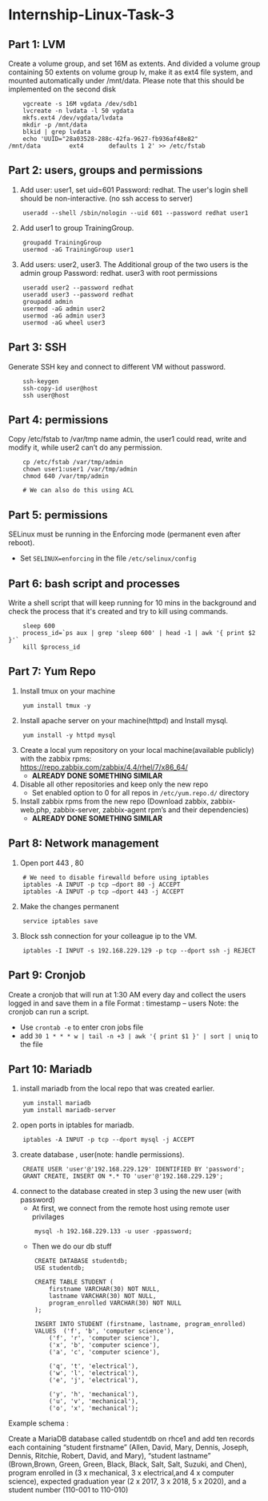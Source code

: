 # Internship-Linux-Task-3
## Part 1: LVM 

Create a volume group, and set 16M as extents. And divided a volume group containing 50 extents on volume group lv, make it as ext4 file system, and mounted automatically under /mnt/data. Please note that this should be implemented on the second disk
```
	vgcreate -s 16M vgdata /dev/sdb1
	lvcreate -n lvdata -l 50 vgdata
	mkfs.ext4 /dev/vgdata/lvdata
	mkdir -p /mnt/data
	blkid | grep lvdata
	echo 'UUID="28a03528-288c-42fa-9627-fb936af48e82"           /mnt/data        ext4       defaults 1 2' >> /etc/fstab
```

## Part 2: users, groups and permissions 

1. Add user: user1, set uid=601 Password: redhat. The user's login shell should be non-interactive. (no ssh access to server)
```
	useradd --shell /sbin/nologin --uid 601 --password redhat user1
```
2. Add user1 to group TrainingGroup.
```
	groupadd TrainingGroup
	usermod -aG TrainingGroup user1
```
3. Add users: user2, user3. The Additional group of the two users is the admin group Password: redhat. user3 with root permissions
```
	useradd user2 --password redhat
	useradd user3 --password redhat
	groupadd admin
	usermod -aG admin user2
	usermod -aG admin user3
	usermod -aG wheel user3
```

## Part 3: SSH 

Generate SSH key and connect to different VM without password.
```
	ssh-keygen
	ssh-copy-id user@host
	ssh user@host
```

## Part 4: permissions

Copy /etc/fstab to /var/tmp name admin, the user1 could read, write and modify it, while user2 can’t do any permission.
```
	cp /etc/fstab /var/tmp/admin
	chown user1:user1 /var/tmp/admin
	chmod 640 /var/tmp/admin

	# We can also do this using ACL
```

## Part 5: permissions

SELinux must be running in the Enforcing mode (permanent even after reboot).
* Set `SELINUX=enforcing` in the file `/etc/selinux/config`

## Part 6: bash script and processes

Write a shell script that will keep running for 10 mins in the background and check the process that it's created and try to kill using commands.
```
	sleep 600
	process_id=`ps aux | grep 'sleep 600' | head -1 | awk '{ print $2 }'`
	kill $process_id
```

## Part 7: Yum Repo

1. Install tmux on your machine
```
	yum install tmux -y
```
2. Install apache server on your machine(httpd) and  Install mysql. 
```
	yum install -y httpd mysql
```
3. Create a local yum repository on your local machine(available publicly) with the zabbix rpms: https://repo.zabbix.com/zabbix/4.4/rhel/7/x86_64/
	* **ALREADY DONE SOMETHING SIMILAR**
4. Disable all other repositories and keep only the new repo       
	* Set enabled option to 0 for all repos in `/etc/yum.repo.d/` directory
5. Install zabbix rpms from the new repo (Download zabbix, zabbix-web,php, zabbix-server, zabbix-agent rpm’s and their dependencies)
	* **ALREADY DONE SOMETHING SIMILAR**

## Part 8: Network management

1. Open port 443 , 80
```
	# We need to disable firewalld before using iptables
	iptables -A INPUT -p tcp –dport 80 -j ACCEPT
	iptables -A INPUT -p tcp –dport 443 -j ACCEPT
```
2. Make the changes permanent
```
	service iptables save
```
3. Block ssh connection for your colleague ip to the VM.
```
	iptables -I INPUT -s 192.168.229.129 -p tcp --dport ssh -j REJECT
```

## Part 9: Cronjob

Create a cronjob that will run at 1:30 AM every day and collect the users logged in and save them in a file
Format : timestamp – users
Note: the cronjob can run a script.
* Use `crontab -e` to enter cron jobs file
* add `30 1 * * * w | tail -n +3 | awk '{ print $1 }' | sort | uniq` to the file

## Part 10: Mariadb  

1. install mariadb from the local repo that was created earlier.
```
	yum install mariadb
	yum install mariadb-server
```
2. open ports in iptables for mariadb.
```
	iptables -A INPUT -p tcp --dport mysql -j ACCEPT
```
3. create database , user(note: handle permissions).
```
	CREATE USER 'user'@'192.168.229.129' IDENTIFIED BY 'password';
	GRANT CREATE, INSERT ON *.* TO 'user'@'192.168.229.129';
```
4. connect to the database created in step 3 using the new user (with password)
	* At first, we connect from the remote host using remote user privilages
	```
		mysql -h 192.168.229.133 -u user -ppassword;
	```
	* Then we do our db stuff
	```
		CREATE DATABASE studentdb;
		USE studentdb;
		
		CREATE TABLE STUDENT ( 
			firstname VARCHAR(30) NOT NULL,
			lastname VARCHAR(30) NOT NULL,
			program_enrolled VARCHAR(30) NOT NULL
		);
		
		INSERT INTO STUDENT (firstname, lastname, program_enrolled)
		VALUES	('f', 'b', 'computer science'),
			('f', 'r', 'computer science'),
			('x', 'b', 'computer science'),
			('a', 'c', 'computer science'),
			
			('q', 't', 'electrical'),
			('w', 'l', 'electrical'),
			('e', 'j', 'electrical'),
			
			('y', 'h', 'mechanical'),
			('u', 'v', 'mechanical'),
			('o', 'x', 'mechanical');
	```

Example schema : 

Create a MariaDB database called studentdb on rhce1 and add ten records each containing “student firstname” (Allen, David, Mary, Dennis, Joseph, Dennis, Ritchie, Robert, David, and Mary), “student lastname” (Brown,Brown, Green, Green, Black, Black, Salt, Salt, Suzuki, and Chen), program enrolled in (3 x mechanical, 3 x electrical,and 4 x computer science), expected graduation year (2 x 2017, 3 x 2018, 5 x 2020), and a student number (110-001 to 110-010) 
